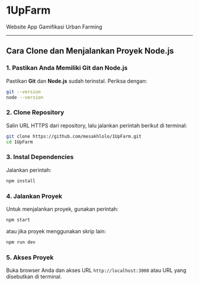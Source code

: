 # 1UpFarm

Website App Gamifikasi Urban Farming

---

## Cara Clone dan Menjalankan Proyek Node.js

### 1. Pastikan Anda Memiliki Git dan Node.js  
Pastikan **Git** dan **Node.js** sudah terinstal. Periksa dengan:  
```bash
git --version
node --version
```

### 2. Clone Repository  
Salin URL HTTPS dari repository, lalu jalankan perintah berikut di terminal:  
```bash
git clone https://github.com/mesakhlolo/1UpFarm.git
cd 1UpFarm
```

### 3. Instal Dependencies  
Jalankan perintah:  
```bash
npm install
```

### 4. Jalankan Proyek  
Untuk menjalankan proyek, gunakan perintah:  
```bash
npm start
```  
atau jika proyek menggunakan skrip lain:  
```bash
npm run dev
```

### 5. Akses Proyek  
Buka browser Anda dan akses URL `http://localhost:3000` atau URL yang disebutkan di terminal.
